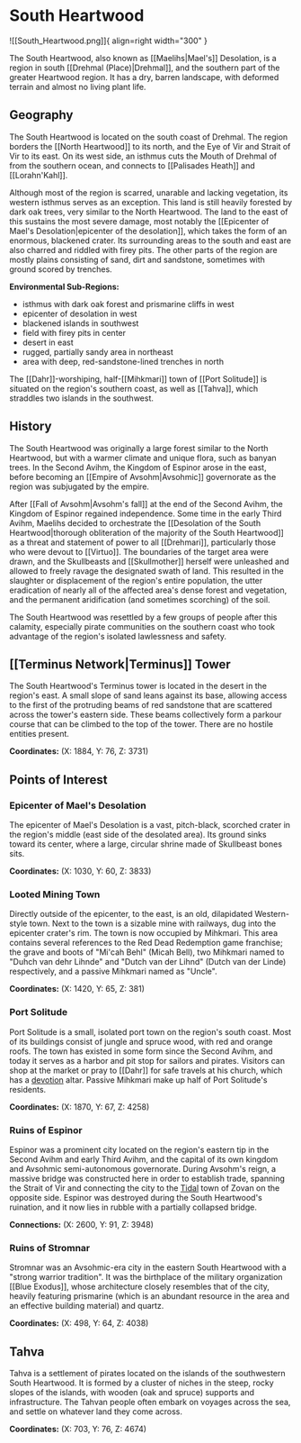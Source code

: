# South Heartwood

![[South_Heartwood.png]]{ align=right width="300" }

The South Heartwood, also known as [[Maelihs|Mael's]] Desolation, is a region in south [[Drehmal (Place)|Drehmal]], and the southern part of the greater Heartwood region. It has a dry, barren landscape, with deformed terrain and almost no living plant life.

## Geography

The South Heartwood is located on the south coast of Drehmal. The region borders the [[North Heartwood]] to its north, and the Eye of Vir and Strait of Vir to its east. On its west side, an isthmus cuts the Mouth of Drehmal of from the southern ocean, and connects to [[Palisades Heath]] and [[Lorahn'Kahl]].

Although most of the region is scarred, unarable and lacking vegetation, its western isthmus serves as an exception. This land is still heavily forested by dark oak trees, very similar to the North Heartwood. The land to the east of this sustains the most severe damage, most notably the [[Epicenter of Mael's Desolation|epicenter of the desolation]], which takes the form of an enormous, blackened crater. Its surrounding areas to the south and east are also charred and riddled with firey pits. The other parts of the region are mostly plains consisting of sand, dirt and sandstone, sometimes with ground scored by trenches.

**Environmental Sub-Regions:**
- isthmus with dark oak forest and prismarine cliffs in west
- epicenter of desolation in west
- blackened islands in southwest
- field with firey pits in center
- desert in east
- rugged, partially sandy area in northeast
- area with deep, red-sandstone-lined trenches in north

The [[Dahr]]-worshiping, half-[[Mihkmari]] town of [[Port Solitude]] is situated on the region's southern coast, as well as [[Tahva]], which straddles two islands in the southwest.

## History

The South Heartwood was originally a large forest similar to the North Heartwood, but with a warmer climate and unique flora, such as banyan trees. In the Second Avihm, the Kingdom of Espinor arose in the east, before becoming an [[Empire of Avsohm|Avsohmic]] governorate as the region was subjugated by the empire.

After [[Fall of Avsohm|Avsohm's fall]] at the end of the Second Avihm, the Kingdom of Espinor regained independence. Some time in the early Third Avihm, Maelihs decided to orchestrate the [[Desolation of the South Heartwood|thorough obliteration of the majority of the South Heartwood]] as a threat and statement of power to all [[Drehmari]], particularly those who were devout to [[Virtuo]]. The boundaries of the target area were drawn, and the Skullbeasts and [[Skullmother]] herself were unleashed and allowed to freely ravage the designated swath of land. This resulted in the slaughter or displacement of the region's entire population, the utter eradication of nearly all of the affected area's dense forest and vegetation, and the permanent aridification (and sometimes scorching) of the soil.

The South Heartwood was resettled by a few groups of people after this calamity, especially pirate communities on the southern coast who took advantage of the region's isolated lawlessness and safety. 

## [[Terminus Network|Terminus]] Tower

The South Heartwood's Terminus tower is located in the desert in the region's east. A small slope of sand leans against its base, allowing access to the first of the protruding beams of red sandstone that are scattered across the tower's eastern side. These beams collectively form a parkour course that can be climbed to the top of the tower. There are no hostile entities present.

**Coordinates:** (X: 1884, Y: 76, Z: 3731)

## Points of Interest

### Epicenter of Mael's Desolation

The epicenter of Mael's Desolation is a vast, pitch-black, scorched crater in the region's middle (east side of the desolated area). Its ground sinks toward its center, where a large, circular shrine made of Skullbeast bones sits.

**Coordinates:** (X: 1030, Y: 60, Z: 3833)

### Looted Mining Town

Directly outside of the epicenter, to the east, is an old, dilapidated Western-style town. Next to the town is a sizable mine with railways, dug into the epicenter crater's rim. The town is now occupied by Mihkmari. This area contains several references to the Red Dead Redemption game franchise; the grave and boots of "Mi'cah Behl" (Micah Bell), two Mihkmari named to "Duhch van dehr Lihnde" and "Dutch van der Lihnd" (Dutch van der Linde) respectively, and a passive Mihkmari named as "Uncle".

**Coordinates:** (X: 1420, Y: 65, Z: 381)

### Port Solitude

Port Solitude is a small, isolated port town on the region's south coast. Most of its buildings consist of jungle and spruce wood, with red and orange roofs. The town has existed in some form since the Second Avihm, and today it serves as a harbor and pit stop for sailors and pirates. Visitors can shop at the market or pray to [[Dahr]] for safe travels at his church, which has a [devotion](/Story_and_Features/Devotion/) altar. Passive Mihkmari make up half of Port Solitude's residents.

**Coordinates:** (X: 1870, Y: 67, Z: 4258)

### Ruins of Espinor

Espinor was a prominent city located on the region's eastern tip in the Second Avihm and early Third Avihm, and the capital of its own kingdom and Avsohmic semi-autonomous governorate. During Avsohm's reign, a massive bridge was constructed here in order to establish trade, spanning the Strait of Vir and connecting the city to the [Tidal](/Lore/Political_Entities/Tidal_Dynasty/) town of Zovan on the opposite side. Espinor was destroyed during the South Heartwood's ruination, and it now lies in rubble with a partially collapsed bridge.

**Connections:** (X: 2600, Y: 91, Z: 3948)

### Ruins of Stromnar

Stromnar was an Avsohmic-era city in the eastern South Heartwood with a "strong warrior tradition". It was the birthplace of the military organization [[Blue Exodus]], whose architecture closely resembles that of the city, heavily featuring prismarine (which is an abundant resource in the area and an effective building material) and quartz.

**Coordinates:** (X: 498, Y: 64, Z: 4038)

## Tahva

Tahva is a settlement of pirates located on the islands of the southwestern South Heartwood. It is formed by a cluster of niches in the steep, rocky slopes of the islands, with wooden (oak and spruce) supports and infrastructure. The Tahvan people often embark on voyages across the sea, and settle on whatever land they come across.

**Coordinates:** (X: 703, Y: 76, Z: 4674)

